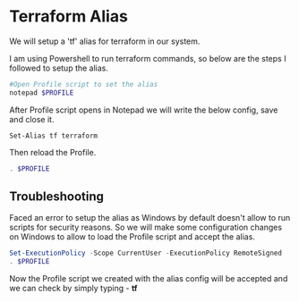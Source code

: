 # Terraform Alias

We will setup a 'tf' alias for terraform in our system.

I am using Powershell to run terraform commands, so below are the steps I followed to setup the alias.

```powershell
#Open Profile script to set the alias
notepad $PROFILE
```

After Profile script opens in Notepad we will write the below config, save and close it.

```text
Set-Alias tf terraform
```

Then reload the Profile.

```powershell
. $PROFILE
```

## Troubleshooting

Faced an error to setup the alias as Windows by default doesn't allow to run scripts for security reasons. So we will make some configuration changes on Windows to allow to load the Profile script and accept the alias.

```powershell
Set-ExecutionPolicy -Scope CurrentUser -ExecutionPolicy RemoteSigned
. $PROFILE
```

Now the Profile script we created with the alias config will be accepted and we can check by simply typing - **tf**